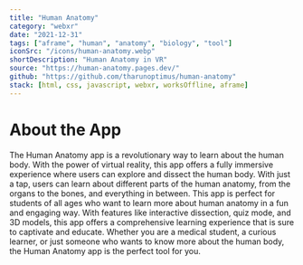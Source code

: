 ```yaml
---
title: "Human Anatomy"
category: "webxr"
date: "2021-12-31"
tags: ["aframe", "human", "anatomy", "biology", "tool"]
iconSrc: "/icons/human-anatomy.webp"
shortDescription: "Human Anatomy in VR"
source: "https://human-anatomy.pages.dev/"
github: "https://github.com/tharunoptimus/human-anatomy"
stack: [html, css, javascript, webxr, worksOffline, aframe]
---
```


# About the App

The Human Anatomy app is a revolutionary way to learn about the human body. With the power of virtual reality, this app offers a fully immersive experience where users can explore and dissect the human body. With just a tap, users can learn about different parts of the human anatomy, from the organs to the bones, and everything in between. This app is perfect for students of all ages who want to learn more about human anatomy in a fun and engaging way. With features like interactive dissection, quiz mode, and 3D models, this app offers a comprehensive learning experience that is sure to captivate and educate. Whether you are a medical student, a curious learner, or just someone who wants to know more about the human body, the Human Anatomy app is the perfect tool for you.
